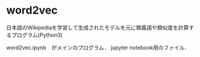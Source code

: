 # word2vec
日本語のWikipediaを学習して生成されたモデルを元に類義語や類似度を計算するプログラム(Python3)

word2vec.ipynb　がメインのプログラム．
jupyter notebook用のファイル．